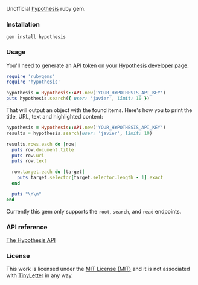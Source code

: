 Unofficial [hypothesis](https://hypothes.is) ruby gem.

### Installation

```gem install hypothesis```

### Usage

You'll need to generate an API token on your [Hypothesis developer page](https://hypothes.is/account/developer).

```ruby
require 'rubygems'
require 'hypothesis'

hypothesis = Hypothesis::API.new('YOUR_HYPOTHESIS_API_KEY')
puts hypothesis.search({ user: 'javier', limit: 10 })

```

That will output an object with the found items. Here's how you to print the title, URL, text and highlighted content:

```ruby
hypothesis = Hypothesis::API.new('YOUR_HYPOTHESIS_API_KEY')
results = hypothesis.search(user: 'javier', limit: 10)

results.rows.each do |row|
  puts row.document.title
  puts row.uri
  puts row.text

  row.target.each do |target|
    puts target.selector[target.selector.length - 1].exact
  end

  puts "\n\n"
end
```

Currently this gem only supports the `root`, `search`, and `read` endpoints.

### API reference

[The Hypothesis API](https://h.readthedocs.io/en/latest/api/)

### License


This work is licensed under the [MIT License (MIT)](LICENSE) and it is not associated with [TinyLetter](https://www.tinyletter.com) in any way.
